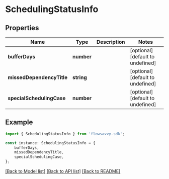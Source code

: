 # SchedulingStatusInfo


## Properties

Name | Type | Description | Notes
------------ | ------------- | ------------- | -------------
**bufferDays** | **number** |  | [optional] [default to undefined]
**missedDependencyTitle** | **string** |  | [optional] [default to undefined]
**specialSchedulingCase** | **number** |  | [optional] [default to undefined]

## Example

```typescript
import { SchedulingStatusInfo } from 'flowsavvy-sdk';

const instance: SchedulingStatusInfo = {
    bufferDays,
    missedDependencyTitle,
    specialSchedulingCase,
};
```

[[Back to Model list]](../README.md#documentation-for-models) [[Back to API list]](../README.md#documentation-for-api-endpoints) [[Back to README]](../README.md)
